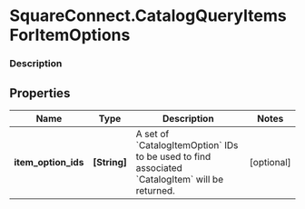 # SquareConnect.CatalogQueryItemsForItemOptions

### Description



## Properties
Name | Type | Description | Notes
------------ | ------------- | ------------- | -------------
**item_option_ids** | **[String]** | A set of &#x60;CatalogItemOption&#x60; IDs to be used to find associated &#x60;CatalogItem&#x60; will be returned. | [optional] 


